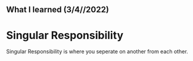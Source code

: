 ## What I learned (3/4//2022)

# Singular Responsibility
Singular Responsibility is where you seperate on another from each other.

